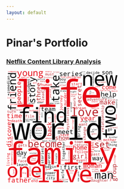 ```yaml
---
layout: default
---
```


# Pinar's Portfolio

### [Netflix Content Library Analysis](netflix.md)



![Netflix Analysis](plotwordmap.png)
